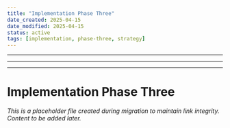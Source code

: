 ```yaml
---
title: "Implementation Phase Three"
date_created: 2025-04-15
date_modified: 2025-04-15
status: active
tags: [implementation, phase-three, strategy]
---
```


---

---

---

# Implementation Phase Three

*This is a placeholder file created during migration to maintain link integrity. Content to be added later.*

